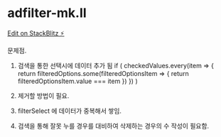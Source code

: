 # adfilter-mk.II

[Edit on StackBlitz ⚡️](https://stackblitz.com/edit/stackblitz-starters-r5hcos)



문제점.
1. 검색을 통한 선택시에 데이터 추가 됨
    if (
        checkedValues.every(item => {
          return filteredOptions.some(filteredOptionsItem => {
            return filteredOptionsItem.value === item
          })
        })
      ) 

2. 제거할 방법이 필요.

3. filterSelect 에 데이터가 중복해서 쌓임.

4. 검색을 통해 잘못 누를 경우를 대비하여 삭제하는 경우의 수 작성이 필요함.
